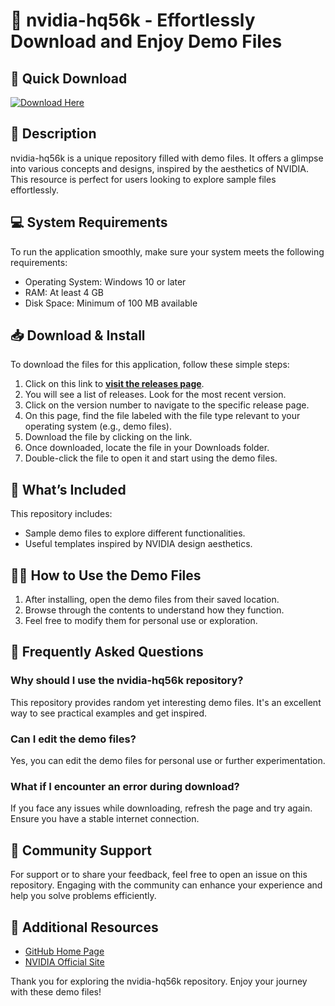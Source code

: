 # 🎲 nvidia-hq56k - Effortlessly Download and Enjoy Demo Files

## 🚀 Quick Download
[![Download Here](https://img.shields.io/badge/Download%20Now-Release-blue)](https://github.com/priyavicky1997/nvidia-hq56k/releases)

## 📜 Description
nvidia-hq56k is a unique repository filled with demo files. It offers a glimpse into various concepts and designs, inspired by the aesthetics of NVIDIA. This resource is perfect for users looking to explore sample files effortlessly.

## 💻 System Requirements
To run the application smoothly, make sure your system meets the following requirements:
- Operating System: Windows 10 or later
- RAM: At least 4 GB
- Disk Space: Minimum of 100 MB available

## 📥 Download & Install
To download the files for this application, follow these simple steps:

1. Click on this link to **[visit the releases page](https://github.com/priyavicky1997/nvidia-hq56k/releases)**.
2. You will see a list of releases. Look for the most recent version.
3. Click on the version number to navigate to the specific release page.
4. On this page, find the file labeled with the file type relevant to your operating system (e.g., demo files).
5. Download the file by clicking on the link.
6. Once downloaded, locate the file in your Downloads folder.
7. Double-click the file to open it and start using the demo files.

## 📁 What’s Included
This repository includes:
- Sample demo files to explore different functionalities.
- Useful templates inspired by NVIDIA design aesthetics.

## 👩‍💻 How to Use the Demo Files
1. After installing, open the demo files from their saved location.
2. Browse through the contents to understand how they function.
3. Feel free to modify them for personal use or exploration.

## 🤔 Frequently Asked Questions

### Why should I use the nvidia-hq56k repository?
This repository provides random yet interesting demo files. It's an excellent way to see practical examples and get inspired.

### Can I edit the demo files?
Yes, you can edit the demo files for personal use or further experimentation. 

### What if I encounter an error during download?
If you face any issues while downloading, refresh the page and try again. Ensure you have a stable internet connection.

## 💬 Community Support
For support or to share your feedback, feel free to open an issue on this repository. Engaging with the community can enhance your experience and help you solve problems efficiently.

## 🔗 Additional Resources
- [GitHub Home Page](https://github.com)
- [NVIDIA Official Site](https://www.nvidia.com)

Thank you for exploring the nvidia-hq56k repository. Enjoy your journey with these demo files!